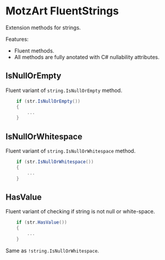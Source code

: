 ﻿MotzArt FluentStrings
===

Extension methods for strings.

Features:
* Fluent methods.
* All methods are fully anotated with C# nullability attributes.

## IsNullOrEmpty

Fluent variant of `string.IsNullOrEmpty` method.

``` C#
	if (str.IsNullOrEmpty())
	{
		...
	}
```


## IsNullOrWhitespace

Fluent variant of `string.IsNullOrWhitespace` method.

``` C#
	if (str.IsNullOrWhitespace())
	{
		...
	}
```

## HasValue

Fluent variant of checking if string is not null or white-space.

``` C#
	if (str.HasValue())
	{
		...
	}
```

Same as `!string.IsNullOrWhitespace`.